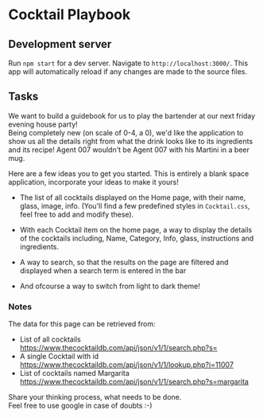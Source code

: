 # Cocktail Playbook

## Development server
Run `npm start` for a dev server. 
Navigate to `http://localhost:3000/`. 
This app will automatically reload if any changes are made to the source files.


## Tasks
We want to build a guidebook for us to play the bartender at our next friday evening house party! \
Being completely new (on scale of 0-4, a 0), we'd like the application to show us all the details right from what the drink looks like to its ingredients and its recipe! Agent 007 wouldn't be Agent 007 with his Martini in a beer mug. 

Here are a few ideas you to get you started. This is entirely a blank space application, incorporate your ideas to make it yours!

-  The list of all cocktails displayed on the Home page, with their name, glass, image, info. (You'll find a few predefined styles in `Cocktail.css`, feel free to add and modify these).

- With each Cocktail item on the home page,  a way to display the details of the cocktails including, Name, Category, Info, glass, instructions and ingredients.

- A way to search, so that the results on the page are filtered and displayed when a search term is entered in the bar

- And ofcourse a way to switch from light to dark theme!



### Notes
The data for this page can be retrieved from:
- List of all cocktails https://www.thecocktaildb.com/api/json/v1/1/search.php?s=
- A single Cocktail with id  https://www.thecocktaildb.com/api/json/v1/1/lookup.php?i=11007
- List of cocktails named Margarita https://www.thecocktaildb.com/api/json/v1/1/search.php?s=margarita

Share your thinking process, what needs to be done.  
Feel free to use google in case of doubts :-)
